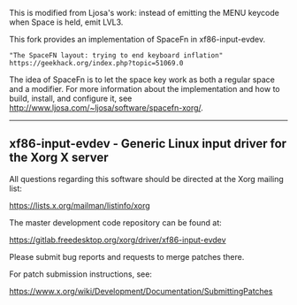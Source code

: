This is modified from Ljosa's work: instead of emitting the MENU keycode
when Space is held, emit LVL3.

This fork provides an implementation of SpaceFn in xf86-input-evdev.

    "The SpaceFN layout: trying to end keyboard inflation"
    https://geekhack.org/index.php?topic=51069.0

The idea of SpaceFn is to let the space key work as both a regular
space and a modifier. For more information about the implementation
and how to build, install, and configure it, see
http://www.ljosa.com/~ljosa/software/spacefn-xorg/.

------------------------------------------------------------------------

xf86-input-evdev - Generic Linux input driver for the Xorg X server
-------------------------------------------------------------------

All questions regarding this software should be directed at the
Xorg mailing list:

  https://lists.x.org/mailman/listinfo/xorg

The master development code repository can be found at:

  https://gitlab.freedesktop.org/xorg/driver/xf86-input-evdev

Please submit bug reports and requests to merge patches there.

For patch submission instructions, see:

  https://www.x.org/wiki/Development/Documentation/SubmittingPatches

